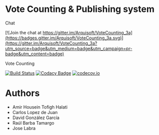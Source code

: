 # Vote Counting & Publishing system

Chat

[![Join the chat at https://gitter.im/Arquisoft/VoteCounting_3a](https://badges.gitter.im/Arquisoft/VoteCounting_3a.svg)](https://gitter.im/Arquisoft/VoteCounting_3a?utm_source=badge&utm_medium=badge&utm_campaign=pr-badge&utm_content=badge)

Vote Counting

[![Build Status](https://travis-ci.org/Arquisoft/VoteCounting_3a.svg?branch=master)](https://travis-ci.org/Arquisoft/VoteCounting_3a)
[![Codacy Badge](https://api.codacy.com/project/badge/grade/4d1d3dd8394840158713a11a981ba4c3)](https://www.codacy.com/app/jelabra/VoteCounting_3a)
[![codecov.io](https://codecov.io/github/Arquisoft/VoteCounting_3a/coverage.svg?branch=master)](https://codecov.io/github/Arquisoft/VoteCounting_3a?branch=master)


# Authors
* Amir Housein Tofigh Halati
* Carlos Lopez de Juan
* David González García
* Raúl Barba Tamargo
* Jose Labra



